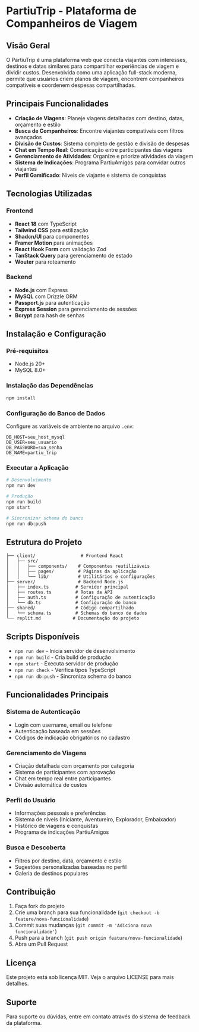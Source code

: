 # PartiuTrip - Plataforma de Companheiros de Viagem

## Visão Geral

O PartiuTrip é uma plataforma web que conecta viajantes com interesses, destinos e datas similares para compartilhar experiências de viagem e dividir custos. Desenvolvida como uma aplicação full-stack moderna, permite que usuários criem planos de viagem, encontrem companheiros compatíveis e coordenem despesas compartilhadas.

## Principais Funcionalidades

- **Criação de Viagens**: Planeje viagens detalhadas com destino, datas, orçamento e estilo
- **Busca de Companheiros**: Encontre viajantes compatíveis com filtros avançados
- **Divisão de Custos**: Sistema completo de gestão e divisão de despesas
- **Chat em Tempo Real**: Comunicação entre participantes das viagens
- **Gerenciamento de Atividades**: Organize e priorize atividades da viagem
- **Sistema de Indicações**: Programa PartiuAmigos para convidar outros viajantes
- **Perfil Gamificado**: Níveis de viajante e sistema de conquistas

## Tecnologias Utilizadas

### Frontend
- **React 18** com TypeScript
- **Tailwind CSS** para estilização
- **Shadcn/UI** para componentes
- **Framer Motion** para animações
- **React Hook Form** com validação Zod
- **TanStack Query** para gerenciamento de estado
- **Wouter** para roteamento

### Backend
- **Node.js** com Express
- **MySQL** com Drizzle ORM
- **Passport.js** para autenticação
- **Express Session** para gerenciamento de sessões
- **Bcrypt** para hash de senhas

## Instalação e Configuração

### Pré-requisitos
- Node.js 20+
- MySQL 8.0+

### Instalação das Dependências
```bash
npm install
```

### Configuração do Banco de Dados
Configure as variáveis de ambiente no arquivo `.env`:
```env
DB_HOST=seu_host_mysql
DB_USER=seu_usuario
DB_PASSWORD=sua_senha
DB_NAME=partiu_trip
```

### Executar a Aplicação
```bash
# Desenvolvimento
npm run dev

# Produção
npm run build
npm start

# Sincronizar schema do banco
npm run db:push
```

## Estrutura do Projeto

```
├── client/                 # Frontend React
│   ├── src/
│   │   ├── components/    # Componentes reutilizáveis
│   │   ├── pages/         # Páginas da aplicação
│   │   └── lib/           # Utilitários e configurações
├── server/                # Backend Node.js
│   ├── index.ts          # Servidor principal
│   ├── routes.ts         # Rotas da API
│   ├── auth.ts           # Configuração de autenticação
│   └── db.ts             # Configuração do banco
├── shared/               # Código compartilhado
│   └── schema.ts         # Schemas do banco de dados
└── replit.md            # Documentação do projeto
```

## Scripts Disponíveis

- `npm run dev` - Inicia servidor de desenvolvimento
- `npm run build` - Cria build de produção
- `npm start` - Executa servidor de produção
- `npm run check` - Verifica tipos TypeScript
- `npm run db:push` - Sincroniza schema do banco

## Funcionalidades Principais

### Sistema de Autenticação
- Login com username, email ou telefone
- Autenticação baseada em sessões
- Códigos de indicação obrigatórios no cadastro

### Gerenciamento de Viagens
- Criação detalhada com orçamento por categoria
- Sistema de participantes com aprovação
- Chat em tempo real entre participantes
- Divisão automática de custos

### Perfil do Usuário
- Informações pessoais e preferências
- Sistema de níveis (Iniciante, Aventureiro, Explorador, Embaixador)
- Histórico de viagens e conquistas
- Programa de indicações PartiuAmigos

### Busca e Descoberta
- Filtros por destino, data, orçamento e estilo
- Sugestões personalizadas baseadas no perfil
- Galeria de destinos populares

## Contribuição

1. Faça fork do projeto
2. Crie uma branch para sua funcionalidade (`git checkout -b feature/nova-funcionalidade`)
3. Commit suas mudanças (`git commit -m 'Adiciona nova funcionalidade'`)
4. Push para a branch (`git push origin feature/nova-funcionalidade`)
5. Abra um Pull Request

## Licença

Este projeto está sob licença MIT. Veja o arquivo LICENSE para mais detalhes.

## Suporte

Para suporte ou dúvidas, entre em contato através do sistema de feedback da plataforma.